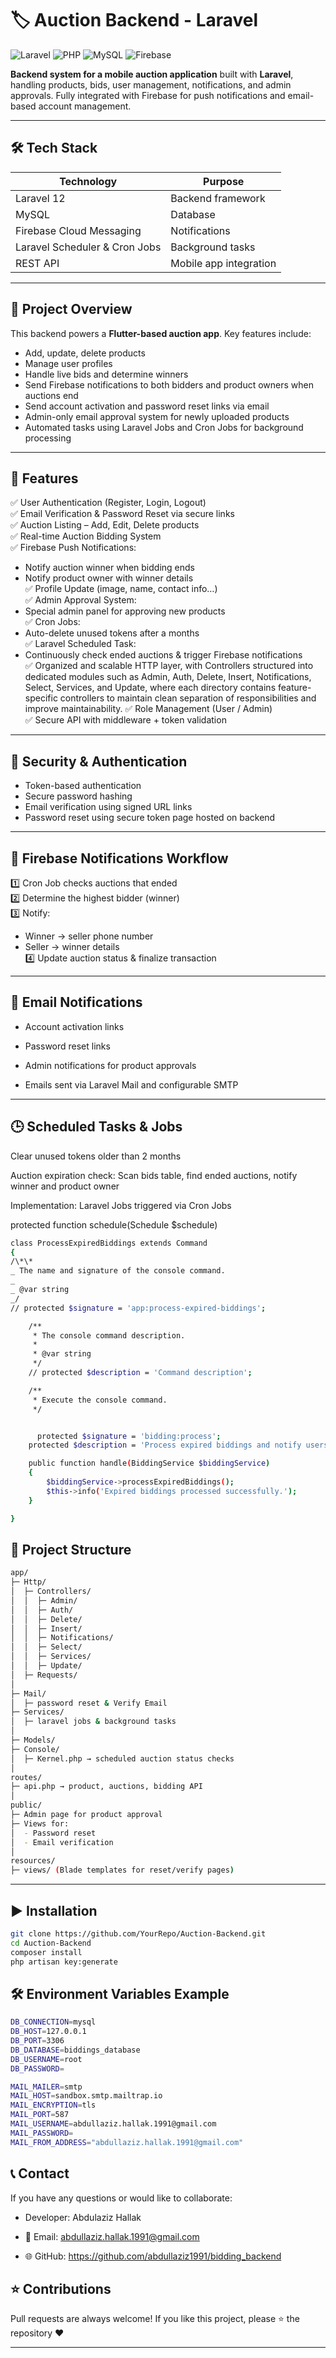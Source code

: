 # 🏷️ Auction Backend - Laravel

![Laravel](https://img.shields.io/badge/Laravel-FF2D20?logo=laravel&logoColor=white)
![PHP](https://img.shields.io/badge/PHP-777BB4?logo=php&logoColor=white)
![MySQL](https://img.shields.io/badge/MySQL-4479A1?logo=mysql&logoColor=white)
![Firebase](https://img.shields.io/badge/Firebase-FFCA28?logo=firebase&logoColor=white)

**Backend system for a mobile auction application** built with **Laravel**, handling products, bids, user management, notifications, and admin approvals. Fully integrated with Firebase for push notifications and email-based account management.

---

## 🛠️ Tech Stack

| Technology                    | Purpose                |
| ----------------------------- | ---------------------- |
| Laravel 12                    | Backend framework      |
| MySQL                         | Database               |
| Firebase Cloud Messaging      | Notifications          |
| Laravel Scheduler & Cron Jobs | Background tasks       |
| REST API                      | Mobile app integration |

---

## 🎯 Project Overview

This backend powers a **Flutter-based auction app**. Key features include:

-   Add, update, delete products
-   Manage user profiles
-   Handle live bids and determine winners
-   Send Firebase notifications to both bidders and product owners when auctions end
-   Send account activation and password reset links via email
-   Admin-only email approval system for newly uploaded products
-   Automated tasks using Laravel Jobs and Cron Jobs for background processing

---

## 🚀 Features

✅ User Authentication (Register, Login, Logout)  
✅ Email Verification & Password Reset via secure links  
✅ Auction Listing – Add, Edit, Delete products  
✅ Real-time Auction Bidding System  
✅ Firebase Push Notifications:

-   Notify auction winner when bidding ends
-   Notify product owner with winner details  
    ✅ Profile Update (image, name, contact info…)  
    ✅ Admin Approval System:
-   Special admin panel for approving new products  
    ✅ Cron Jobs:
-   Auto-delete unused tokens after a months  
    ✅ Laravel Scheduled Task:
-   Continuously check ended auctions & trigger Firebase notifications  
    ✅ Organized and scalable HTTP layer, with Controllers structured into dedicated modules such as Admin, Auth, Delete, Insert, Notifications, Select, Services, and Update, where each directory contains feature-specific controllers to maintain clean separation of responsibilities and improve maintainability.
    ✅ Role Management (User / Admin)  
    ✅ Secure API with middleware + token validation

---

## 🔐 Security & Authentication

-   Token-based authentication
-   Secure password hashing
-   Email verification using signed URL links
-   Password reset using secure token page hosted on backend

---

## 🔔 Firebase Notifications Workflow

1️⃣ Cron Job checks auctions that ended  
2️⃣ Determine the highest bidder (winner)  
3️⃣ Notify:

-   Winner → seller phone number
-   Seller → winner details  
    4️⃣ Update auction status & finalize transaction

---

## 📩 Email Notifications

-   Account activation links

-   Password reset links

-   Admin notifications for product approvals

-   Emails sent via Laravel Mail and configurable SMTP

---

## 🕒 Scheduled Tasks & Jobs

Clear unused tokens older than 2 months

Auction expiration check: Scan bids table, find ended auctions, notify winner and product owner

Implementation: Laravel Jobs triggered via Cron Jobs

protected function schedule(Schedule $schedule)

```bash
class ProcessExpiredBiddings extends Command
{
/\*\*
_ The name and signature of the console command.
_
_ @var string
_/
// protected $signature = 'app:process-expired-biddings';

    /**
     * The console command description.
     *
     * @var string
     */
    // protected $description = 'Command description';

    /**
     * Execute the console command.
     */


      protected $signature = 'bidding:process';
    protected $description = 'Process expired biddings and notify users';

    public function handle(BiddingService $biddingService)
    {
        $biddingService->processExpiredBiddings();
        $this->info('Expired biddings processed successfully.');
    }

}
```

## 📂 Project Structure

```bash
app/
├─ Http/
│  ├─ Controllers/
│  │  ├─ Admin/
│  │  ├─ Auth/
│  │  ├─ Delete/
│  │  ├─ Insert/
│  │  ├─ Notifications/
│  │  ├─ Select/
│  │  ├─ Services/
│  │  ├─ Update/
│  ├─ Requests/
│
├─ Mail/
│  ├─ password reset & Verify Email
├─ Services/
│  ├─ laravel jobs & background tasks
│
├─ Models/
├─ Console/
│  ├─ Kernel.php → scheduled auction status checks
│
routes/
├─ api.php → product, auctions, bidding API
│
public/
├─ Admin page for product approval
├─ Views for:
│  - Password reset
│  - Email verification
│
resources/
├─ views/ (Blade templates for reset/verify pages)

```

---

## ▶️ Installation

```bash
git clone https://github.com/YourRepo/Auction-Backend.git
cd Auction-Backend
composer install
php artisan key:generate

```

## 🛠️ Environment Variables Example

```bash
DB_CONNECTION=mysql
DB_HOST=127.0.0.1
DB_PORT=3306
DB_DATABASE=biddings_database
DB_USERNAME=root
DB_PASSWORD=

MAIL_MAILER=smtp
MAIL_HOST=sandbox.smtp.mailtrap.io
MAIL_ENCRYPTION=tls
MAIL_PORT=587
MAIL_USERNAME=abdullaziz.hallak.1991@gmail.com
MAIL_PASSWORD=
MAIL_FROM_ADDRESS="abdullaziz.hallak.1991@gmail.com"
```

## 📞 Contact

If you have any questions or would like to collaborate:

-   Developer: Abdulaziz Hallak

-   📧 Email: abdullaziz.hallak.1991@gmail.com
-   🌐 GitHub: https://github.com/abdullaziz1991/bidding_backend

## ⭐ Contributions

Pull requests are always welcome!
If you like this project, please ⭐ the repository ❤️

---
